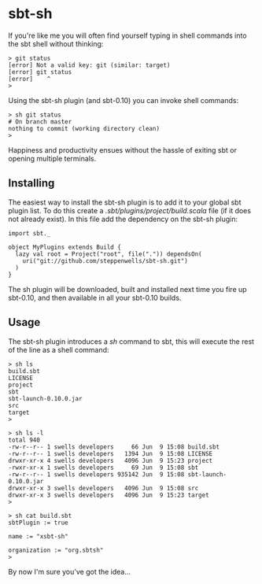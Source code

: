 sbt-sh
======

If you're like me you will often find yourself typing in shell commands into the sbt shell without thinking:

	> git status
	[error] Not a valid key: git (similar: target)
	[error] git status
	[error]    ^
	>

Using the sbt-sh plugin (and sbt-0.10) you can invoke shell commands:

	> sh git status
	# On branch master
	nothing to commit (working directory clean)
	> 

Happiness and productivity ensues without the hassle of exiting sbt or opening multiple terminals.  


Installing
----------

The easiest way to install the sbt-sh plugin is to add it to your global sbt plugin list. To do this create a *.sbt/plugins/project/build.scala* file (if it does not already exist). In this file add the dependency on the sbt-sh plugin:

	import sbt._
	
	object MyPlugins extends Build {
	  lazy val root = Project("root", file(".")) dependsOn(
	    uri("git://github.com/steppenwells/sbt-sh.git")
	  )
	}

The sh plugin will be downloaded, built and installed next time you fire up sbt-0.10, and then available in all your sbt-0.10 builds.

Usage
-----

The sbt-sh plugin introduces a *sh* command to sbt, this will execute the rest of the line as a shell command:

	> sh ls
	build.sbt
	LICENSE
	project
	sbt
	sbt-launch-0.10.0.jar
	src
	target
	>

	> sh ls -l
	total 940
	-rw-r--r-- 1 swells developers     66 Jun  9 15:08 build.sbt
	-rw-r--r-- 1 swells developers   1394 Jun  9 15:08 LICENSE
	drwxr-xr-x 4 swells developers   4096 Jun  9 15:23 project
	-rwxr-xr-x 1 swells developers     69 Jun  9 15:08 sbt
	-rw-r--r-- 1 swells developers 935142 Jun  9 15:08 sbt-launch-0.10.0.jar
	drwxr-xr-x 3 swells developers   4096 Jun  9 15:08 src
	drwxr-xr-x 3 swells developers   4096 Jun  9 15:23 target
	>

	> sh cat build.sbt
	sbtPlugin := true
	
	name := "xsbt-sh"
	
	organization := "org.sbtsh"
	> 

By now I'm sure you've got the idea...
